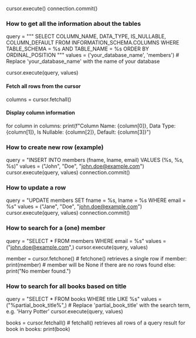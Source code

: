 cursor.execute()
connection.commit()

### How to get all the information about the tables
query = """
SELECT COLUMN_NAME, DATA_TYPE, IS_NULLABLE, COLUMN_DEFAULT
FROM INFORMATION_SCHEMA.COLUMNS
WHERE TABLE_SCHEMA = %s AND TABLE_NAME = %s
ORDER BY ORDINAL_POSITION
"""
values = ('your_database_name', 'members')  # Replace 'your_database_name' with the name of your database

cursor.execute(query, values)

#### Fetch all rows from the cursor
columns = cursor.fetchall()

#### Display column information
for column in columns:
    print(f"Column Name: {column[0]}, Data Type: {column[1]}, Is Nullable: {column[2]}, Default: {column[3]}")


### How to create new row (example)
query = "INSERT INTO members (fname, lname, email) VALUES (%s, %s, %s)"
values = ("John", "Doe", "john.doe@example.com")
cursor.execute(query, values)
connection.commit()

### How to update a row
query = "UPDATE members SET fname = %s, lname = %s WHERE email = %s"
values = ("Jane", "Doe", "john.doe@example.com")
cursor.execute(query, values)
connection.commit()

### How to search for a (one) member
query = "SELECT * FROM members WHERE email = %s"
values = ("john.doe@example.com",)
cursor.execute(query, values)

member = cursor.fetchone()  # fetchone() retrieves a single row
if member:
    print(member)  # member will be None if there are no rows found
else:
    print("No member found.")

### How to search for all books based on title
query = "SELECT * FROM books WHERE title LIKE %s"
values = ("%partial_book_title%",)  # Replace 'partial_book_title' with the search term, e.g. 'Harry Potter'
cursor.execute(query, values)

books = cursor.fetchall()  # fetchall() retrieves all rows of a query result
for book in books:
    print(book)

